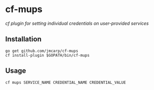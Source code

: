 # cf-mups

*cf plugin for setting individual credentials on user-provided services*

## Installation

    go get github.com/jmcarp/cf-mups
    cf install-plugin $GOPATH/bin/cf-mups

## Usage

    cf mups SERVICE_NAME CREDENTIAL_NAME CREDENTIAL_VALUE
